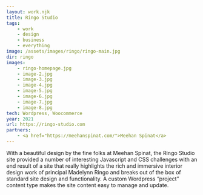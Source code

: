 ```yaml
---
layout: work.njk
title: Ringo Studio
tags:
    - work
    - design
    - business
    - everything
image: /assets/images/ringo/ringo-main.jpg
dir: ringo
images:
    - ringo-homepage.jpg
    - image-2.jpg
    - image-3.jpg
    - image-4.jpg
    - image-5.jpg
    - image-6.jpg
    - image-7.jpg
    - image-8.jpg
tech: Wordpress, Woocommerce
year: 2021
url: https://ringo-studio.com
partners:
    - <a href="https://meehanspinat.com/">Meehan Spinat</a>
---
```


With a beautiful design by the fine folks at Meehan Spinat, the Ringo Studio site provided a number of interesting Javascript and CSS challenges with an end result of a site that really highlights the rich and immersive interior design work of principal Madelynn Ringo and breaks out of the box of standard site design and functionality. A custom Wordpress “project” content type makes the site content easy to manage and update. 